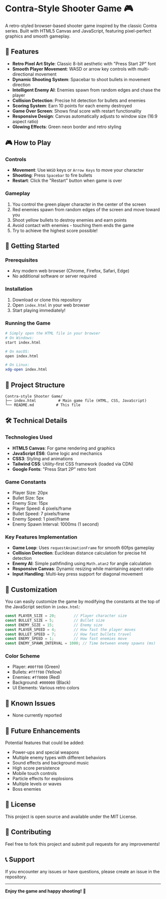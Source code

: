 # Contra-Style Shooter Game 🎮

A retro-styled browser-based shooter game inspired by the classic Contra series. Built with HTML5 Canvas and JavaScript, featuring pixel-perfect graphics and smooth gameplay.

## 🎯 Features

- **Retro Pixel Art Style**: Classic 8-bit aesthetic with "Press Start 2P" font
- **Smooth Player Movement**: WASD or arrow key controls with multi-directional movement
- **Dynamic Shooting System**: Spacebar to shoot bullets in movement direction
- **Intelligent Enemy AI**: Enemies spawn from random edges and chase the player
- **Collision Detection**: Precise hit detection for bullets and enemies
- **Scoring System**: Earn 10 points for each enemy destroyed
- **Game Over Screen**: Shows final score with restart functionality
- **Responsive Design**: Canvas automatically adjusts to window size (16:9 aspect ratio)
- **Glowing Effects**: Green neon border and retro styling

## 🎮 How to Play

### Controls
- **Movement**: Use `WASD` keys or `Arrow Keys` to move your character
- **Shooting**: Press `Spacebar` to fire bullets
- **Restart**: Click the "Restart" button when game is over

### Gameplay
1. You control the green player character in the center of the screen
2. Red enemies spawn from random edges of the screen and move toward you
3. Shoot yellow bullets to destroy enemies and earn points
4. Avoid contact with enemies - touching them ends the game
5. Try to achieve the highest score possible!

## 🚀 Getting Started

### Prerequisites
- Any modern web browser (Chrome, Firefox, Safari, Edge)
- No additional software or server required

### Installation
1. Download or clone this repository
2. Open `index.html` in your web browser
3. Start playing immediately!

### Running the Game
```bash
# Simply open the HTML file in your browser
# On Windows:
start index.html

# On macOS:
open index.html

# On Linux:
xdg-open index.html
```

## 📁 Project Structure

```
Contra-style Shooter Game/
├── index.html          # Main game file (HTML, CSS, JavaScript)
└── README.md          # This file
```

## 🛠️ Technical Details

### Technologies Used
- **HTML5 Canvas**: For game rendering and graphics
- **JavaScript ES6**: Game logic and mechanics
- **CSS3**: Styling and animations
- **Tailwind CSS**: Utility-first CSS framework (loaded via CDN)
- **Google Fonts**: "Press Start 2P" retro font

### Game Constants
- Player Size: 20px
- Bullet Size: 5px
- Enemy Size: 15px
- Player Speed: 4 pixels/frame
- Bullet Speed: 7 pixels/frame
- Enemy Speed: 1 pixel/frame
- Enemy Spawn Interval: 1000ms (1 second)

### Key Features Implementation
- **Game Loop**: Uses `requestAnimationFrame` for smooth 60fps gameplay
- **Collision Detection**: Euclidean distance calculation for precise hit detection
- **Enemy AI**: Simple pathfinding using `Math.atan2` for angle calculation
- **Responsive Canvas**: Dynamic resizing while maintaining aspect ratio
- **Input Handling**: Multi-key press support for diagonal movement

## 🎨 Customization

You can easily customize the game by modifying the constants at the top of the JavaScript section in `index.html`:

```javascript
const PLAYER_SIZE = 20;        // Player character size
const BULLET_SIZE = 5;         // Bullet size
const ENEMY_SIZE = 15;         // Enemy size
const PLAYER_SPEED = 4;        // How fast the player moves
const BULLET_SPEED = 7;        // How fast bullets travel
const ENEMY_SPEED = 1;         // How fast enemies move
const ENEMY_SPAWN_INTERVAL = 1000; // Time between enemy spawns (ms)
```

### Color Scheme
- Player: `#00ff00` (Green)
- Bullets: `#ffff00` (Yellow)
- Enemies: `#ff0000` (Red)
- Background: `#000000` (Black)
- UI Elements: Various retro colors

## 🐛 Known Issues

- None currently reported

## 🔄 Future Enhancements

Potential features that could be added:
- Power-ups and special weapons
- Multiple enemy types with different behaviors
- Sound effects and background music
- High score persistence
- Mobile touch controls
- Particle effects for explosions
- Multiple levels or waves
- Boss enemies

## 📝 License

This project is open source and available under the MIT License.

## 🤝 Contributing

Feel free to fork this project and submit pull requests for any improvements!

## 📞 Support

If you encounter any issues or have questions, please create an issue in the repository.

---

**Enjoy the game and happy shooting!** 🎯
